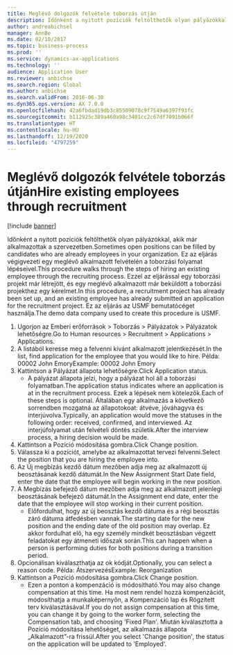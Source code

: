 ```yaml
---
title: Meglévő dolgozók felvétele toborzás útján
description: Időnként a nyitott pozíciók feltölthetők olyan pályázókkal, akik már alkalmazottak a szervezetben.
author: andreabichsel
manager: AnnBe
ms.date: 02/10/2017
ms.topic: business-process
ms.prod: ''
ms.service: dynamics-ax-applications
ms.technology: ''
audience: Application User
ms.reviewer: anbichse
ms.search.region: Global
ms.author: anbichse
ms.search.validFrom: 2016-06-30
ms.dyn365.ops.version: AX 7.0.0
ms.openlocfilehash: 42a6fbdad19db3c85509078c9f7549a6397f93fc
ms.sourcegitcommit: b112925c389a460a98c3401cc2c67df7091b066f
ms.translationtype: HT
ms.contentlocale: hu-HU
ms.lasthandoff: 12/19/2020
ms.locfileid: "4797259"
---
```

# <a name="hire-existing-employees-through-recruitment"></a><span data-ttu-id="e827c-103">Meglévő dolgozók felvétele toborzás útján</span><span class="sxs-lookup"><span data-stu-id="e827c-103">Hire existing employees through recruitment</span></span>

[!include [banner](../../includes/banner.md)]

<span data-ttu-id="e827c-104">Időnként a nyitott pozíciók feltölthetők olyan pályázókkal, akik már alkalmazottak a szervezetben.</span><span class="sxs-lookup"><span data-stu-id="e827c-104">Sometimes open positions can be filled by candidates who are already employees in your organization.</span></span> <span data-ttu-id="e827c-105">Ez az eljárás végigvezeti egy meglévő alkalmazott felvételén a toborzási folyamat lépéseivel.</span><span class="sxs-lookup"><span data-stu-id="e827c-105">This procedure walks through the steps of hiring an existing employee through the recruiting process.</span></span> <span data-ttu-id="e827c-106">Ezzel az eljárással egy toborzási projekt már létrejött, és egy meglévő alkalmazott már beküldött a toborzási projekthez egy kérelmet.</span><span class="sxs-lookup"><span data-stu-id="e827c-106">In this procedure, a recruitment project has already been set up, and an existing employee has already submitted an application for the recruitment project.</span></span> <span data-ttu-id="e827c-107">Ez az eljárás az USMF bemutatócéget használja.</span><span class="sxs-lookup"><span data-stu-id="e827c-107">The demo data company used to create this procedure is USMF.</span></span>

1. <span data-ttu-id="e827c-108">Ugorjon az Emberi erőforrások > Toborzás > Pályázatok > Pályázatok lehetőségre.</span><span class="sxs-lookup"><span data-stu-id="e827c-108">Go to Human resources > Recruitment > Applications > Applications.</span></span>
2. <span data-ttu-id="e827c-109">A listából keresse meg a felvenni kívánt alkalmazott jelentkezését.</span><span class="sxs-lookup"><span data-stu-id="e827c-109">In the list, find application for the employee that you would like to hire.</span></span> <span data-ttu-id="e827c-110">Példa: 00002 John Emory</span><span class="sxs-lookup"><span data-stu-id="e827c-110">Example:  00002  John Emory</span></span>
3. <span data-ttu-id="e827c-111">Kattintson a Pályázat állapota lehetőségre.</span><span class="sxs-lookup"><span data-stu-id="e827c-111">Click Application status.</span></span>
    * <span data-ttu-id="e827c-112">A pályázat állapota jelzi, hogy a pályázat hol áll a toborzási folyamatban.</span><span class="sxs-lookup"><span data-stu-id="e827c-112">The application status indicates where an application is at in the recruitment process.</span></span>  <span data-ttu-id="e827c-113">Ezek a lépések nem kötelezők.</span><span class="sxs-lookup"><span data-stu-id="e827c-113">Each of these steps is optional.</span></span> <span data-ttu-id="e827c-114">Általában egy alkalmazás a következő sorrendben mozgatná az állapotokoat: átvéve, jóváhagyva és interjúvolva.</span><span class="sxs-lookup"><span data-stu-id="e827c-114">Typically, an application would move the statuses in the following order:  received, confirmed, and interviewed.</span></span> <span data-ttu-id="e827c-115">Az interjúfolyamat után felvételi döntés születik.</span><span class="sxs-lookup"><span data-stu-id="e827c-115">After the interview process, a hiring decision would be made.</span></span>  
4. <span data-ttu-id="e827c-116">Kattintson a Pozíció módosítása gombra.</span><span class="sxs-lookup"><span data-stu-id="e827c-116">Click Change position.</span></span>
5. <span data-ttu-id="e827c-117">Válassza ki a pozíciót, amelybe az alkalmazottat tervezi felvenni.</span><span class="sxs-lookup"><span data-stu-id="e827c-117">Select the position that you are hiring the employee into.</span></span>
6. <span data-ttu-id="e827c-118">Az Új megbízás kezdő dátum mezőben adja meg az alkalmazott új beosztásának kezdő dátumát.</span><span class="sxs-lookup"><span data-stu-id="e827c-118">In the New Assignment Start Date field, enter the date that the employee will begin working in the new position.</span></span>  
7. <span data-ttu-id="e827c-119">A Megbízás befejező dátum mezőben adja meg az alkalmazott jelenlegi beosztásának befejező dátumát.</span><span class="sxs-lookup"><span data-stu-id="e827c-119">In the Assignment end date, enter the date that the employee will stop working in their current position.</span></span>
    * <span data-ttu-id="e827c-120">Előfordulhat, hogy az új beosztás kezdő dátuma és a régi beosztás záró dátuma átfedésben vannak.</span><span class="sxs-lookup"><span data-stu-id="e827c-120">The starting date for the new position and the ending date of the old position may overlap.</span></span> <span data-ttu-id="e827c-121">Ez akkor fordulhat elő, ha egy személy mindkét beosztásban végzett feladatokat egy átmeneti időszak során.</span><span class="sxs-lookup"><span data-stu-id="e827c-121">This can happen when a person is performing duties for both positions during a transition period.</span></span>  
8. <span data-ttu-id="e827c-122">Opcionálisan kiválaszthatja az ok kódját.</span><span class="sxs-lookup"><span data-stu-id="e827c-122">Optionally, you can select a reason code.</span></span> <span data-ttu-id="e827c-123">Példa: Átszervezés</span><span class="sxs-lookup"><span data-stu-id="e827c-123">Example: Reorganization</span></span>
9. <span data-ttu-id="e827c-124">Kattintson a Pozíció módosítása gombra.</span><span class="sxs-lookup"><span data-stu-id="e827c-124">Click Change position.</span></span>
    * <span data-ttu-id="e827c-125">Ezen a ponton a kompenzáció is módosítható.</span><span class="sxs-lookup"><span data-stu-id="e827c-125">You may also change compensation at this time.</span></span> <span data-ttu-id="e827c-126">Ha most nem rendel hozzá kompenzációt, módosíthatja a munkaképernyőn, a Kompenzáció lap és Rögzített terv kiválasztásával.</span><span class="sxs-lookup"><span data-stu-id="e827c-126">If you do not assign compensation at this time, you can change it by going to the worker form, selecting the Compensation tab, and choosing 'Fixed Plan'.</span></span> <span data-ttu-id="e827c-127">Miután kiválasztotta a Pozíció módosítása lehetőséget, az alkalmazás állapota „Alkalmazott”-ra frissül.</span><span class="sxs-lookup"><span data-stu-id="e827c-127">After you select 'Change position', the status on the application will be updated to 'Employed'.</span></span>  

